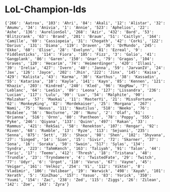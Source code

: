 # LoL-Champion-Ids

`{'266': 'Aatrox', '103': 'Ahri', '84': 'Akali', '12': 'Alistar', '32': 'Amumu', '34': 'Anivia', '1': 'Annie', '523': 'Aphelios', '22': 'Ashe', '136': 'AurelionSol', '268': 'Azir', '432': 'Bard', '53': 'Blitzcrank', '63': 'Brand', '201': 'Braum', '51': 'Caitlyn', '164': 'Camille', '69': 'Cassiopeia', '31': 'Chogath', '42': 'Corki', '122': 'Darius', '131': 'Diana', '119': 'Draven', '36': 'DrMundo', '245': 'Ekko', '60': 'Elise', '28': 'Evelynn', '81': 'Ezreal', '9': 'Fiddlesticks', '114': 'Fiora', '105': 'Fizz', '3': 'Galio', '41': 'Gangplank', '86': 'Garen', '150': 'Gnar', '79': 'Gragas', '104': 'Graves', '120': 'Hecarim', '74': 'Heimerdinger', '420': 'Illaoi', '39': 'Irelia', '427': 'Ivern', '40': 'Janna', '59': 'JarvanIV', '24': 'Jax', '126': 'Jayce', '202': 'Jhin', '222': 'Jinx', '145': 'Kaisa', '429': 'Kalista', '43': 'Karma', '30': 'Karthus', '38': 'Kassadin', '55': 'Katarina', '10': 'Kayle', '141': 'Kayn', '85': 'Kennen', '121': 'Khazix', '203': 'Kindred', '240': 'Kled', '96': 'KogMaw', '7': 'Leblanc', '64': 'LeeSin', '89': 'Leona', '127': 'Lissandra', '236': 'Lucian', '117': 'Lulu', '99': 'Lux', '54': 'Malphite', '90': 'Malzahar', '57': 'Maokai', '11': 'MasterYi', '21': 'MissFortune', '62': 'MonkeyKing', '82': 'Mordekaiser', '25': 'Morgana', '267': 'Nami', '75': 'Nasus', '111': 'Nautilus', '518': 'Neeko', '76': 'Nidalee', '56': 'Nocturne', '20': 'Nunu', '2': 'Olaf', '61': 'Orianna', '516': 'Ornn', '80': 'Pantheon', '78': 'Poppy', '555': 'Pyke', '246': 'Qiyana', '133': 'Quinn', '497': 'Rakan', '33': 'Rammus', '421': 'RekSai', '58': 'Renekton', '107': 'Rengar', '92': 'Riven', '68': 'Rumble', '13': 'Ryze', '113': 'Sejuani', '235': 'Senna', '875': 'Sett', '35': 'Shaco', '98': 'Shen', '102': 'Shyvana', '27': 'Singed', '14': 'Sion', '15': 'Sivir', '72': 'Skarner', '37': 'Sona', '16': 'Soraka', '50': 'Swain', '517': 'Sylas', '134': 'Syndra', '223': 'TahmKench', '163': 'Taliyah', '91': 'Talon', '44': 'Taric', '17': 'Teemo', '412': 'Thresh', '18': 'Tristana', '48': 'Trundle', '23': 'Tryndamere', '4': 'TwistedFate', '29': 'Twitch', '77': 'Udyr', '6': 'Urgot', '110': 'Varus', '67': 'Vayne', '45': 'Veigar', '161': 'Velkoz', '254': 'Vi', '112': 'Viktor', '8': 'Vladimir', '106': 'Volibear', '19': 'Warwick', '498': 'Xayah', '101': 'Xerath', '5': 'XinZhao', '157': 'Yasuo', '83': 'Yorick', '350': 'Yuumi', '154': 'Zac', '238': 'Zed', '115': 'Ziggs', '26': 'Zilean', '142': 'Zoe', '143': 'Zyra'}`
